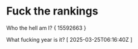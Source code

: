 # Fuck the rankings

Who the hell am I?
{ 15592663 }

What fucking year is it?
[ 2025-03-25T06:16:40Z ]
